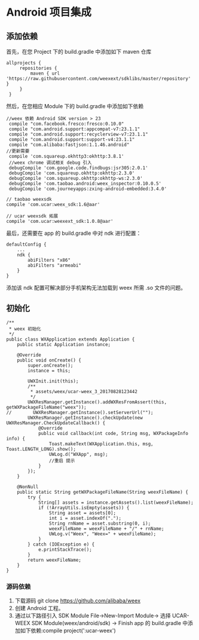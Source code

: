 # Android 项目集成

## 添加依赖

首先，在您 Project 下的 build.gradle 中添加如下 maven 仓库

```
allprojects {
     repositories {
         maven { url 'https://raw.githubusercontent.com/weexext/sdklibs/master/repository' }
     }
 }
```

然后，在您相应 Module 下的 build.gradle 中添加如下依赖

```
//weex 依赖 Android SDK version > 23
 compile "com.facebook.fresco:fresco:0.10.0"
 compile "com.android.support:appcompat-v7:23.1.1"
 compile "com.android.support:recyclerview-v7:23.1.1"
 compile "com.android.support:support-v4:23.1.1"
 compile "com.alibaba:fastjson:1.1.46.android"
//更新需要
 compile 'com.squareup.okhttp3:okhttp:3.8.1'
 //weex chrome 调试相关 debug 引入
 debugCompile 'com.google.code.findbugs:jsr305:2.0.1'
 debugCompile 'com.squareup.okhttp:okhttp:2.3.0'
 debugCompile 'com.squareup.okhttp:okhttp-ws:2.3.0'
 debugCompile 'com.taobao.android:weex_inspector:0.10.0.5'
 debugCompile 'com.journeyapps:zxing-android-embedded:3.4.0'

// taobao weexsdk
compile 'com.ucar:weex_sdk:1.6@aar'

// ucar weexsdk 拓展
compile 'com.ucar:weexext_sdk:1.0.8@aar'

```
最后，还需要在 app 的 build.gradle 中对 ndk 进行配置：

```
defaultConfig {
    ...
    ndk {
        abiFilters "x86"
        abiFilters "armeabi"
    }
}
```
添加该 ndk 配置可解决部分手机架构无法加载到 weex 所需 .so 文件的问题。
## 初始化

```
/**
 * weex 初始化
 */
public class WXApplication extends Application {
    public static Application instance;

    @Override
    public void onCreate() {
        super.onCreate();
        instance = this;

        UWXInit.init(this);
        /**
         * assets/weex/ucar-weex_3_20170828123442
         */
        UWXResManager.getInstance().addWXResFromAssert(this, getWXPackageFileName("weex"));
//        UWXResManager.getInstance().setServerUrl("");
        UWXResManager.getInstance().checkUpdate(new UWXResManager.CheckUpdateCallback() {
            @Override
            public void callback(int code, String msg, WXPackageInfo info) {
                Toast.makeText(WXApplication.this, msg, Toast.LENGTH_LONG).show();
                UWLog.d("WXApp", msg);
                //重启 提示
            }
        });
    }

    @NonNull
    public static String getWXPackageFileName(String weexFileName) {
        try {
            String[] assets = instance.getAssets().list(weexFileName);
            if (!ArrayUtils.isEmpty(assets)) {
                String asset = assets[0];
                int i = asset.indexOf(".");
                String rnName = asset.substring(0, i);
                weexFileName = weexFileName + "/" + rnName;
                UWLog.v("Weex", "Weex=" + weexFileName);
            }
        } catch (IOException e) {
            e.printStackTrace();
        }
        return weexFileName;
    }
}

```

### 源码依赖

1. 下载源码 git clone https://github.com/alibaba/weex
2. 创建 Android 工程。
3. 通过以下路径引入 SDK Module
File->New-Import Module-> 选择 UCAR-WEEX SDK Module(weex/android/sdk) -> Finish
app 的 build.gradle 中添加如下依赖:compile project(':ucar-weex')

